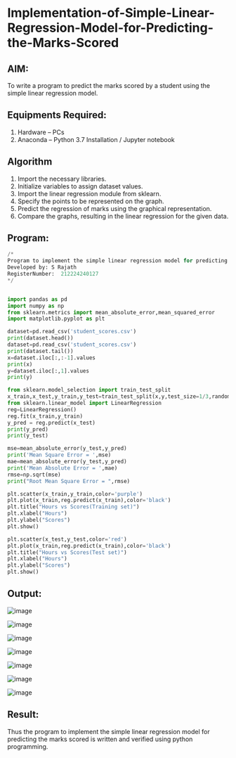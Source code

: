 # Implementation-of-Simple-Linear-Regression-Model-for-Predicting-the-Marks-Scored

## AIM:
To write a program to predict the marks scored by a student using the simple linear regression model.

## Equipments Required:
1. Hardware – PCs
2. Anaconda – Python 3.7 Installation / Jupyter notebook

## Algorithm

1. Import the necessary libraries.
2. Initialize variables to assign dataset values.
3. Import the linear regression module from sklearn.
4. Specify the points to be represented on the graph.
5. Predict the regression of marks using the graphical representation.
6. Compare the graphs, resulting in the linear regression for the given data.

## Program:
```python
/*
Program to implement the simple linear regression model for predicting the marks scored.
Developed by: S Rajath
RegisterNumber:  212224240127
*/


import pandas as pd
import numpy as np
from sklearn.metrics import mean_absolute_error,mean_squared_error
import matplotlib.pyplot as plt

dataset=pd.read_csv('student_scores.csv')
print(dataset.head())
dataset=pd.read_csv('student_scores.csv')
print(dataset.tail())
x=dataset.iloc[:,:-1].values
print(x)
y=dataset.iloc[:,1].values
print(y)

from sklearn.model_selection import train_test_split
x_train,x_test,y_train,y_test=train_test_split(x,y,test_size=1/3,random_state=0)
from sklearn.linear_model import LinearRegression
reg=LinearRegression()
reg.fit(x_train,y_train)
y_pred = reg.predict(x_test)
print(y_pred)
print(y_test)

mse=mean_absolute_error(y_test,y_pred)
print('Mean Square Error = ',mse)
mae=mean_absolute_error(y_test,y_pred)
print('Mean Absolute Error = ',mae)
rmse=np.sqrt(mse)
print("Root Mean Square Error = ",rmse)

plt.scatter(x_train,y_train,color='purple')
plt.plot(x_train,reg.predict(x_train),color='black')
plt.title("Hours vs Scores(Training set)")
plt.xlabel("Hours")
plt.ylabel("Scores")
plt.show()

plt.scatter(x_test,y_test,color='red')
plt.plot(x_train,reg.predict(x_train),color='black')
plt.title("Hours vs Scores(Test set)")
plt.xlabel("Hours")
plt.ylabel("Scores")
plt.show()
```

## Output:
![image](https://github.com/user-attachments/assets/0bc8e984-804f-43b4-a059-f7bd7640bf03)

![image](https://github.com/user-attachments/assets/a710cc0c-4a2b-426c-a1e1-cc88773e3bfd)

![image](https://github.com/user-attachments/assets/debde3e4-5ce4-4db8-8f09-f994cb57ce83)

![image](https://github.com/user-attachments/assets/db07b134-0e66-4921-8676-5a2dcd9e365c)

![image](https://github.com/user-attachments/assets/bd77bb82-97e0-4e4e-bf77-5ea4d0abe299)

![image](https://github.com/user-attachments/assets/a6817adb-a2d4-49f6-9435-95a0e85930b7)

![image](https://github.com/user-attachments/assets/0ec0f604-7022-4b31-854d-7c5318647b06)

## Result:
Thus the program to implement the simple linear regression model for predicting the marks scored is written and verified using python programming.
